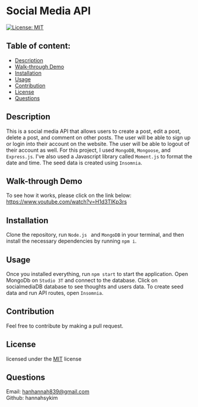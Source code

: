 
# Social Media API

[![License: MIT](https://img.shields.io/badge/license-MIT-blue)](https://opensource.org/licenses/MIT)

## Table of content: 

- [Description](#description)
- [Walk-through Demo](#walkthrough)
- [Installation](#installation)
- [Usage](#usage)
- [Contribution](#contribution)
- [License](#license)
- [Questions](#questions)

## Description <a id="description"></a>

  This is a social media API that allows users to create a post, edit a post, delete a post, and comment on other posts. The user will be able to sign up or login into their account on the website. The user will be able to logout of their account as well. For this project, I used ```MongoDB```, ```Mongoose```, and ```Express.js```. I've also used a Javascript library called ```Moment.js``` to format the date and time. The seed data is created using ```Insomnia```.

## Walk-through Demo <a id="walkthrough"></a>

  To see how it works, please click on the link below:
  <br>
  https://www.youtube.com/watch?v=H1d3TlKp3rs

## Installation <a id="installation"></a>

  Clone the repository, run 
  ```Node.js ``` and ``` MongoDB ``` in your terminal, and then install the necessary dependencies by running ``` npm i ```.

## Usage <a id="usage"></a>

  Once you installed everything, run ``` npm start ``` to start the application. Open MongoDb on ```Studio 3T``` and connect to the database. Click on socialmediaDB database to see thoughts and users data. To create seed data and run API routes, open ```Insomnia```.

## Contribution <a id="contribution"></a>

  Feel free to contribute by making a pull request.
  
## License <a id="license"></a>

  licensed under the [MIT](https://opensource.org/licenses/MIT) license

## Questions <a id="questions"></a>

  Email: hanhannah839@gmail.com
  <br>
  Github: hannahsykim
